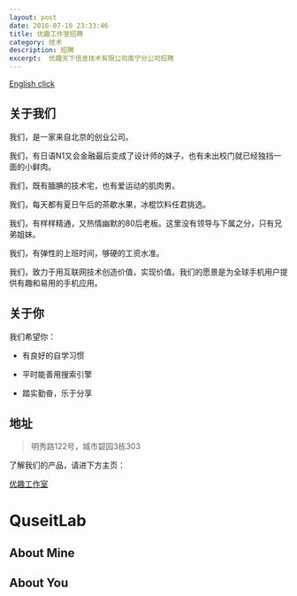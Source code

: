 ```yaml
---
layout: post
date: 2016-07-10 23:33:46
title: 优趣工作室招聘
category: 技术
description: 招聘
excerpt:  优趣天下信息技术有限公司南宁分公司招聘
---
```

[English click](#QuseitLab)

## 关于我们

我们，是一家来自北京的创业公司。

我们，有日语N1又会金融最后变成了设计师的妹子，也有未出校门就已经独挡一面的小鲜肉。

我们，既有腼腆的技术宅，也有爱运动的肌肉男。

我们，每天都有夏日午后的茶歇水果，冰棍饮料任君挑选。

我们，有样样精通，又热情幽默的80后老板。这里没有领导与下属之分，只有兄弟姐妹。

我们，有弹性的上班时间，够硬的工资水准。

我们，致力于用互联网技术创造价值，实现价值。我们的愿景是为全球手机用户提供有趣和易用的手机应用。

## 关于你

我们希望你：

- 有良好的自学习惯

- 平时能善用搜索引擎

- 踏实勤奋，乐于分享


## 地址

>明秀路122号，城市碧园3栋303

了解我们的产品，请进下方主页：

[优趣工作室](http://quseit.com/cn/index.html)

# QuseitLab

## About Mine

## About You